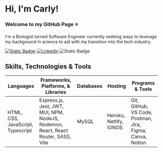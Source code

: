 # Hi, I'm Carly!

### Welcome to my GitHub Page ⭐️
I'm a Biologist turned Software Engineer currently seeking ways to leverage my background in science to aid with my transition into the tech industry.

[![Static Badge](https://img.shields.io/badge/Portfolio-pink?style=for-the-badge&link=https%3A%2F%2Fcarlywilk.com%2F)](https://carlywilk.com/)
[![LinkedIn](https://img.shields.io/badge/linkedin-%230077B5.svg?style=for-the-badge&logo=linkedin&logoColor=white)](https://www.linkedin.com/in/carly-wilk/)
![Static Badge](https://img.shields.io/badge/GMAIL-carly.wilk.dev%40gmail.com-white?style=for-the-badge&logo=Gmail&logoColor=white&labelColor=red)

## Skills, Technologies & Tools
| Languages | Frameworks, Platforms, & Libraries | Databases | Hosting | Programs & Tools |
| --------- | ---------------------------------- | --------- | ------- | ---------------- |
| HTML, CSS, JavaScript, Typescript | Express.js, Jest, JWT, MUI, NPM, NodeJS, Nodemon, React, React Router, SASS, Vite | MySQL | Heroku, Netlify, IONOS | Git, GitHub, VS Code, Postman, Jira, Figma, Canva, Notion |
